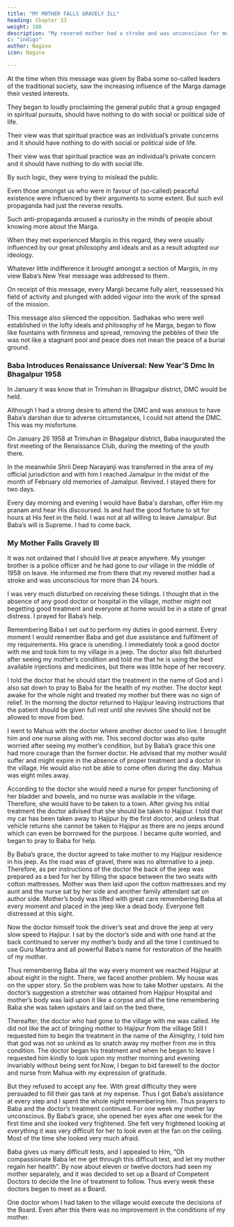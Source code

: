 ```yaml
---
title: "MY MOTHER FALLS GRAVELY ILL"
heading: Chapter 33
weight: 108
description: "My revered mother had a stroke and was unconscious for more than 24 hours"
c: "indigo"
author: Nagina
icon: Nagina

---
```



At the time when this message was given by Baba some so-called leaders of the traditional society, saw the increasing influence of the Marga damage their vested interests. 

They began to loudly proclaiming the general public that a group engaged in spiritual pursuits, should have nothing to do with social or political side of life. 

Their view was that spiritual practice was an individual’s private concerns and it should have nothing to do with social or political side of life. 

Their view was that spiritual practice was an individual’s private concern and it should have nothing to do with social life. 

By such logic, they were trying to mislead the public.

Even those amongst us who were in favour of (so-called) peaceful existence were influenced by their arguments to some extent. But such evil propaganda had just the reverse results. 

Such anti-propaganda aroused a curiosity in the minds of people about knowing more about the Marga. 

When they met experienced Margiis in this regard, they were usually influenced by our great philosophy and ideals and as a result adopted our ideology.

Whatever little indifference it brought amongst a section of Margiis, in my view Baba’s New Year message was addressed to them. 

On receipt of this message, every Margii became fully alert, reassessed his field of activity and plunged with added vigour into the work of the spread of the mission.

This message also silenced the opposition. Sadhakas who were well established in the lofty ideals and philosophy of he Marga, began to flow like fountains with firmness and spread, removing the pebbles of their life was not like a stagnant pool and peace does not mean the peace of a burial ground.


### Baba Introduces Renaissance Universal: New Year’S Dmc In Bhagalpur 1958

In January it was know that in Trimuhan in Bhagalpur district, DMC would be held. 

Although I had a strong desire to attend the DMC and was anxious to have Baba’s darshan due to adverse circumstances, I could not attend the DMC. This was my misfortune. 

On January 26 1958 at Trimuhan in Bhagalpur district, Baba inaugurated the first meeting of the Renaissance Club, during the meeting of the youth there.

In the meanwhile Shrii Deep Narayanji was transferred in the area of my official jurisdiction and with him I reached Jamalpur in the midst of the month of February old memories of Jamalpur. Revived. I stayed there for two days.

Every day morning and evening I would have Baba's darshan, offer Him my pranam and hear His discoursed. Is and had the good fortune to sit for hours at His feet in the field. I was not at all willing to leave Jamalpur. But Baba’s will is Supreme. I had to come back.


### My Mother Falls Gravely Ill

It was not ordained that I should live at peace anywhere. My younger brother is
a police officer and he had gone to our village in the middle of 1958 on leave. He
informed me from there that my revered mother had a stroke and was unconscious for
more than 24 hours. 

I was very much disturbed on receiving these tidings. I thought that in the absence of any good doctor or hospital in the village, mother might not begetting good treatment and everyone at home would be in a state of great distress. I
prayed for Baba’s help.

Remembering Baba I set out to perform my duties in good earnest. Every
moment I would remember Baba and get due assistance and fulfilment of my
requirements. His grace is unending. I immediately took a good doctor with me and
took him to my village in a jeep. The doctor also felt disturbed after seeing my mother’s
condition and told me that he is using the best available injections and medicines, but
there was little hope of her recovery.

I told the doctor that he should start the treatment in the name of God and I also
sat down to pray to Baba for the health of my mother. The doctor kept awake for the
whole night and treated my mother but there was no sign of relief. In the morning the
doctor returned to Hajipur leaving instructions that the patient should be given full rest
until she revives She should not be allowed to move from bed.

I went to Mahua with the doctor where another doctor used to live. I brought him
and one nurse along with me. This second doctor was also quite worried after seeing
my mother’s condition, but by Baba’s grace this one had more courage than the former
doctor. He advised that my mother would suffer and might expire in the absence of
proper treatment and a doctor in the village. He would also not be able to come often
during the day. Mahua was eight miles away. 

According to the doctor she would need a
nurse for proper functioning of her bladder and bowels, and no nurse was available in
the village. Therefore, she would have to be taken to a town. After giving his initial
treatment the doctor advised that she should be taken to Hajipur. I told that my car has
been taken away to Hajipur by the first doctor, and unless that vehicle returns she
cannot be taken to Hajipur as there are no jeeps around which can even be borrowed
for the purpose. I became quite worried, and began to pray to Baba for help.

By Baba’s grace, the doctor agreed to take mother to my Hajipur residence in
his jeep. As the road was of gravel, there was no alternative to a jeep. Therefore, as
per instructions of the doctor the back of the jeep was prepared as a bed for her by
filling the space between the two seats with cotton mattresses. Mother was then laid
upon the cotton mattresses and my aunt and the nurse sat by her side and another
family attendant sat on author side. Mother’s body was lifted with great care
remembering Baba at every moment and placed in the jeep like a dead body. Everyone
felt distressed at this sight.

Now the doctor himself took the driver’s seat and drove the jeep at very slow
speed to Hajipur. I sat by the doctor’s side and with one hand at the back continued to
server my mother’s body and all the time I continued to use Guru Mantra and all
powerful Baba’s name for restoration of the health of my mother.

Thus remembering Baba all the way every moment we reached Hajipur at
about eight in the night. There, we faced another problem. My house was on the upper
story. So the problem was how to take Mother upstairs. At the doctor’s suggestion a
stretcher was obtained from Hajipur Hospital and mother’s body was laid upon it like a
corpse and all the time remembering Baba she was taken upstairs and laid on the bed
there,

Thereafter, the doctor who had gone to the village with me was called. He did
not like the act of bringing mother to Hajipur from the village Still I requested him to
begin the treatment in the name of the Almighty, I told him that god was not so unkind
as to snatch away my mother from me in this condition. The doctor began his treatment
and when he began to leave I requested him kindly to look upon my mother morning
and evening invariably without being sent for.Now, I began to bid farewell to the doctor and nurse from Mahua with my expression of gratitude.

But they refused to accept any fee. With great difficulty they
were persuaded to fill their gas tank at my expense. Thus I got Baba’s assistance at
every step and I spent the whole night remembering him. Thus prayers to Baba and the
doctor’s treatment continued. For one week my mother lay unconscious. By Baba’s
grace, she opened her eyes after one week for the first time and she looked very
frightened. She felt very frightened looking at everything it was very difficult for her to
look even at the fan on the ceiling. Most of the time she looked very much afraid.

Baba gives us many difficult tests, and I appealed to Him, “Oh compassionate
Baba let me get through this difficult test, and let my mother regain her health”.
By now about eleven or twelve doctors had seen my mother separately, and it
was decided to set up a Board of Competent Doctors to decide the line of treatment to
follow. Thus every week these doctors began to meet as a Board.

One doctor whom I had taken to the village would execute the decisions of the
Board. Even after this there was no improvement in the conditions of my mother.

